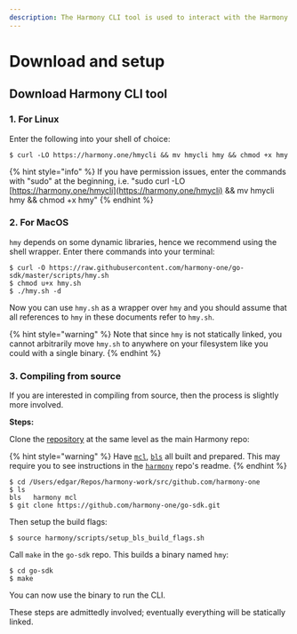 ```yaml
---
description: The Harmony CLI tool is used to interact with the Harmony blockchain.
---
```


# Download and setup

## Download Harmony CLI tool

### 1. For Linux

Enter the following into your shell of choice:

```text
$ curl -LO https://harmony.one/hmycli && mv hmycli hmy && chmod +x hmy
```

{% hint style="info" %}
If you have permission issues, enter the commands with "sudo" at the beginning, i.e. "sudo curl -LO [https://harmony.one/hmycli](https://harmony.one/hmycli) && mv hmycli hmy && chmod +x hmy"
{% endhint %}

### 2. For MacOS 

`hmy` depends on some dynamic libraries, hence we recommend using the shell wrapper. Enter there commands into your terminal:

```text
$ curl -O https://raw.githubusercontent.com/harmony-one/go-sdk/master/scripts/hmy.sh
$ chmod u+x hmy.sh
$ ./hmy.sh -d
```

Now you can use `hmy.sh` as a wrapper over `hmy` and you should assume that all references to `hmy` in these documents refer to `hmy.sh`.

{% hint style="warning" %}
Note that since `hmy` is not statically linked, you cannot arbitrarily move `hmy.sh` to anywhere on your filesystem like you could with a single binary.
{% endhint %}

### 3. Compiling from source

If you are interested in compiling from source, then the process is slightly more involved.

**Steps:**

Clone the [repository](https://github.com/harmony-one/go-sdk) at the same level as the main Harmony repo:

{% hint style="warning" %}
Have [`mcl`](https://github.com/harmony-one/mcl), [`bls`](https://github.com/harmony-one/bls) all built and prepared. This may require you to see instructions in the [`harmony`](https://github.com/harmony-one/harmony) repo's readme.
{% endhint %}

```text
$ cd /Users/edgar/Repos/harmony-work/src/github.com/harmony-one
$ ls
bls   harmony mcl
$ git clone https://github.com/harmony-one/go-sdk.git
```

Then setup the build flags:

```text
$ source harmony/scripts/setup_bls_build_flags.sh
```

Call `make` in the `go-sdk` repo. This builds a binary named `hmy`:

```text
$ cd go-sdk
$ make
```

You can now use the binary to run the CLI.

These steps are admittedly involved; eventually everything will be statically linked.

